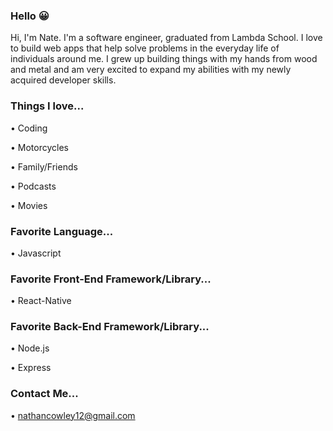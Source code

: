 ### Hello 😀

<!--
**natethegreat5413/natethegreat5413** is a ✨ _special_ ✨ repository because its `README.md` (this file) appears on your GitHub profile.

Here are some ideas to get you started:

- 🔭 I’m currently working on ...
- 🌱 I’m currently learning ...
- 👯 I’m looking to collaborate on ...
- 🤔 I’m looking for help with ...
- 💬 Ask me about ...
- 📫 How to reach me: ...
- 😄 Pronouns: ...
- ⚡ Fun fact: ...
-->
Hi, I'm Nate.  I'm a software engineer, graduated from Lambda School.  I love to build web apps that help solve problems in the everyday life of individuals around me.  I grew up building things with my hands from wood and metal and am very excited to expand my abilities with my newly acquired developer skills.

### Things I love...
  • Coding

  • Motorcycles

  • Family/Friends

  • Podcasts

  • Movies

### Favorite Language...
  • Javascript

### Favorite Front-End Framework/Library...
  • React-Native

### Favorite Back-End Framework/Library...
  • Node.js

  • Express

### Contact Me...
  • nathancowley12@gmail.com
